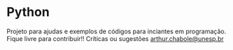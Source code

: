 # Python
 Projeto para ajudas e exemplos de códigos para inciantes em programação. Fique livre para contribuir!! Críticas ou sugestões arthur.chabole@unesp.br
